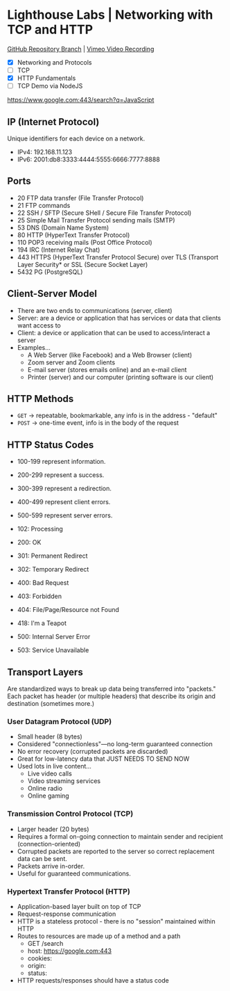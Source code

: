 # Lighthouse Labs | Networking with TCP and HTTP

[GitHub Repository Branch](https://github.com/WarrenUhrich/lighthouse-labs-networking-with-tcp-and-http/tree/2023.10.17-web-flex-eve-18sept2023) | [Vimeo Video Recording](https://vimeo.com/875430613/f86d5d748c?share=copy)

* [X] Networking and Protocols
* [ ] TCP
* [X] HTTP Fundamentals
* [ ] TCP Demo via NodeJS

https://www.google.com:443/search?q=JavaScript

## IP (Internet Protocol)

Unique identifiers for each device on a network.

* IPv4: 192.168.11.123
* IPv6: 2001:db8:3333:4444:5555:6666:7777:8888

## Ports

* 20 FTP data transfer (File Transfer Protocol)
* 21 FTP commands
* 22 SSH / SFTP (Secure SHell / Secure File Transfer Protocol)
* 25 Simple Mail Transfer Protocol sending mails (SMTP)
* 53 DNS (Domain Name System)
* 80 HTTP (HyperText Transfer Protocol)
* 110 POP3 receiving mails (Post Office Protocol)
* 194 IRC (Internet Relay Chat)
* 443 HTTPS (HyperText Transfer Protocol Secure) over TLS (Transport Layer Security* or SSL (Secure Socket Layer)
* 5432 PG (PostgreSQL)

## Client-Server Model

* There are two ends to communications (server, client)
* Server: are a device or application that has services or data that clients want access to
* Client: a device or application that can be used to access/interact a server
* Examples...
  * A Web Server (like Facebook) and a Web Browser (client)
  * Zoom server and Zoom clients
  * E-mail server (stores emails online) and an e-mail client
  * Printer (server) and our computer (printing software is our client)

## HTTP Methods

* `GET` -> repeatable, bookmarkable, any info is in the address - "default"
* `POST` -> one-time event, info is in the body of the request

## HTTP Status Codes

* 100-199 represent information.
* 200-299 represent a success.
* 300-399 represent a redirection.
* 400-499 represent client errors.
* 500-599 represent server errors.

* 102: Processing
* 200: OK
* 301: Permanent Redirect
* 302: Temporary Redirect
* 400: Bad Request
* 403: Forbidden
* 404: File/Page/Resource not Found
* 418: I'm a Teapot
* 500: Internal Server Error
* 503: Service Unavailable

## Transport Layers

Are standardized ways to break up data being transferred into "packets." Each packet has header (or multiple headers) that describe its origin and destination (sometimes more.)

### User Datagram Protocol (UDP)

* Small header (8 bytes)
* Considered "connectionless"—no long-term guaranteed connection
* No error recovery (corrupted packets are discarded)
* Great for low-latency data that JUST NEEDS TO SEND NOW
* Used lots in live content...
  * Live video calls
  * Video streaming services
  * Online radio
  * Online gaming

### Transmission Control Protocol (TCP)

* Larger header (20 bytes)
* Requires a formal on-going connection to maintain sender and recipient (connection-oriented)
* Corrupted packets are reported to the server so correct replacement data can be sent.
* Packets arrive in-order.
* Useful for guaranteed communications.

### Hypertext Transfer Protocol (HTTP)

* Application-based layer built on top of TCP
* Request-response communication
* HTTP is a stateless protocol - there is no "session" maintained within HTTP
* Routes to resources are made up of a method and a path
  * GET /search
  * host: https://google.com:443
  * cookies: 
  * origin: 
  * status:
* HTTP requests/responses should have a status code


